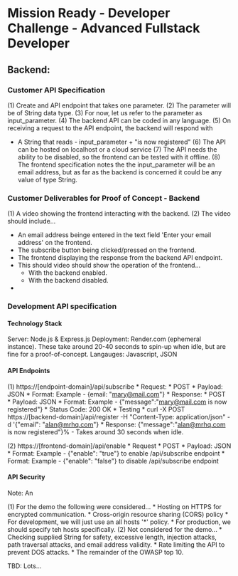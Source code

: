 # Mission Ready - Developer Challenge - Advanced Fullstack Developer

## Backend:

### Customer API Specification

(1) Create and API endpoint that takes one parameter.
(2) The parameter will be of String data type.
(3) For now, let us refer to the parameter as input_parameter.
(4) The backend API can be coded in any language.
(5) On receiving a request to the API endpoint, the backend will respond with
  * A String that reads - input_parameter + "is now registered"
(6) The API can be hosted on localhost or a cloud service
(7) The API needs the ability to be disabled, so the frontend can be tested with it offline.
(8) The frontend specification notes the the input_parameter will be an email address, but as far as the backend is concerned it could be any value of type String.

### Customer Deliverables for Proof of Concept - Backend

(1) A video showing the frontend interacting with the backend.
(2) The video should include...
  * An email address beinge entered in the text field 'Enter your email address' on the frontend.
  * The subscribe button being clicked/pressed on the frontend.
  * The frontend displaying the response from the backend API endpoint.
  * This should video should show the operation of the frontend...
    * With the backend enabled.
    * With the backend disabled.
  * 


### Development API specification

#### Technology Stack

Server: Node.js & Express.js
Deployment: Render.com (ephemeral instance). These take around 20-40 seconds to spin-up when idle, but are fine for a proof-of-concept.
Langauges: Javascript, JSON

#### API Endpoints

(1) https://[endpoint-domain]/api/subscribe
    * Request: 
        * POST
        * Payload: JSON
        * Format: Example - {email: "mary@mail.com"}
    * Response:
        * POST
        * Payload: JSON
        * Format: Example - {"message":"mary@mail.com is now registered"}
        * Status Code: 200 OK
    * Testing
        * curl -X POST https://[backend-domain]/api/register  -H "Content-Type: application/json" -d '{"email": "alan@mrhq.com"}
        * Response: {"message":"alan@mrhq.com is now registered"}% - Takes around 30 seconds when idle.

(2) https://[frontend-domain]/api/enable
    * Request
        * POST
        * Payload: JSON
        * Format: Example - {"enable": "true"} to enable /api/subscribe endpoint
        * Format: Example - {"enable": "false"} to disable /api/subscribe endpoint 

#### API Security

Note: An

(1) For the demo the following were considered...
    * Hosting on HTTPS for encrypted communication.
    * Cross-origin resource sharing (CORS) policy
            * For development, we will just use an all hosts '*' policy.
            * For production, we should specify teh hosts specifically.
(2) Not considered for the demo...
    * Checking supplied String for safety, excessive length, injection attacks, path traversal attacks, and email address validity.
    * Rate limiting the API to prevent DOS attacks.
    * The remainder of the OWASP top 10. 

TBD: Lots...
